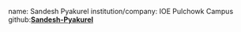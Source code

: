 name: Sandesh Pyakurel 
institution/company: IOE Pulchowk Campus
github:[**Sandesh-Pyakurel**](https://github.com/Sandesh-Pyakurel)

